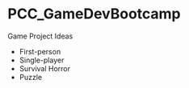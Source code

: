 # PCC_GameDevBootcamp

Game Project Ideas
- First-person
- Single-player
- Survival Horror
- Puzzle
